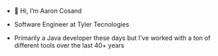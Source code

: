 - 👋 Hi, I’m Aaron Cosand
- Software Engineer at Tyler Tecnologies

- Primarily a Java developer these days but I've worked with a ton of different tools over the last 40+ years

<!---
awcosand/awcosand is a ✨ special ✨ repository because its `README.md` (this file) appears on your GitHub profile.
You can click the Preview link to take a look at your changes.
--->
